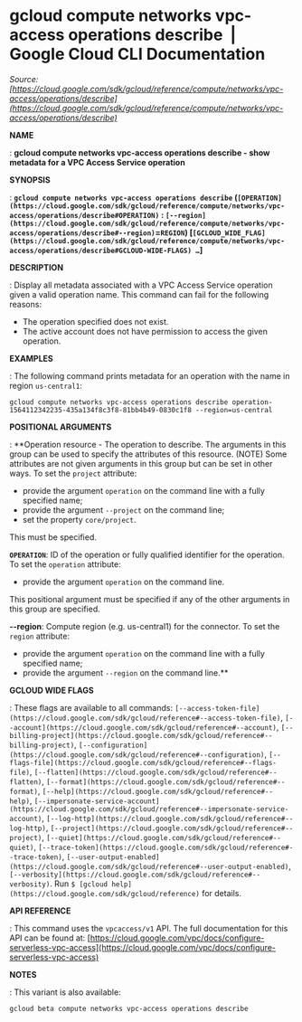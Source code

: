 # gcloud compute networks vpc-access operations describe  |  Google Cloud CLI Documentation

*Source: [https://cloud.google.com/sdk/gcloud/reference/compute/networks/vpc-access/operations/describe](https://cloud.google.com/sdk/gcloud/reference/compute/networks/vpc-access/operations/describe)*

**NAME**

: **gcloud compute networks vpc-access operations describe - show metadata for a VPC Access Service operation**

**SYNOPSIS**

: **`gcloud compute networks vpc-access operations describe` (`[OPERATION](https://cloud.google.com/sdk/gcloud/reference/compute/networks/vpc-access/operations/describe#OPERATION)` : `[--region](https://cloud.google.com/sdk/gcloud/reference/compute/networks/vpc-access/operations/describe#--region)`=`REGION`) [`[GCLOUD_WIDE_FLAG](https://cloud.google.com/sdk/gcloud/reference/compute/networks/vpc-access/operations/describe#GCLOUD-WIDE-FLAGS) …`]**

**DESCRIPTION**

: Display all metadata associated with a VPC Access Service operation given a
valid operation name.
This command can fail for the following reasons:

- The operation specified does not exist.
- The active account does not have permission to access the given operation.

**EXAMPLES**

: The following command prints metadata for an operation with the name in region
`us-central1`:

```
gcloud compute networks vpc-access operations describe operation-1564112342235-435a134f8c3f8-81bb4b49-0830c1f8 --region=us-central
```

**POSITIONAL ARGUMENTS**

: **Operation resource - The operation to describe. The arguments in this group can
be used to specify the attributes of this resource. (NOTE) Some attributes are
not given arguments in this group but can be set in other ways.
To set the `project` attribute:

- provide the argument `operation` on the command line with a fully
specified name;
- provide the argument `--project` on the command line;
- set the property `core/project`.

This must be specified.

**`OPERATION`**:
ID of the operation or fully qualified identifier for the operation.
To set the `operation` attribute:

- provide the argument `operation` on the command line.

This positional argument must be specified if any of the other arguments in this
group are specified.

**--region**:
Compute region (e.g. us-central1) for the connector.
To set the `region` attribute:

- provide the argument `operation` on the command line with a fully
specified name;
- provide the argument `--region` on the command line.**

**GCLOUD WIDE FLAGS**

: These flags are available to all commands: `[--access-token-file](https://cloud.google.com/sdk/gcloud/reference#--access-token-file)`,
`[--account](https://cloud.google.com/sdk/gcloud/reference#--account)`, `[--billing-project](https://cloud.google.com/sdk/gcloud/reference#--billing-project)`,
`[--configuration](https://cloud.google.com/sdk/gcloud/reference#--configuration)`,
`[--flags-file](https://cloud.google.com/sdk/gcloud/reference#--flags-file)`,
`[--flatten](https://cloud.google.com/sdk/gcloud/reference#--flatten)`, `[--format](https://cloud.google.com/sdk/gcloud/reference#--format)`, `[--help](https://cloud.google.com/sdk/gcloud/reference#--help)`, `[--impersonate-service-account](https://cloud.google.com/sdk/gcloud/reference#--impersonate-service-account)`,
`[--log-http](https://cloud.google.com/sdk/gcloud/reference#--log-http)`,
`[--project](https://cloud.google.com/sdk/gcloud/reference#--project)`, `[--quiet](https://cloud.google.com/sdk/gcloud/reference#--quiet)`, `[--trace-token](https://cloud.google.com/sdk/gcloud/reference#--trace-token)`, `[--user-output-enabled](https://cloud.google.com/sdk/gcloud/reference#--user-output-enabled)`,
`[--verbosity](https://cloud.google.com/sdk/gcloud/reference#--verbosity)`.
Run `$ [gcloud help](https://cloud.google.com/sdk/gcloud/reference)` for details.

**API REFERENCE**

: This command uses the `vpcaccess/v1` API. The full documentation for
this API can be found at: [https://cloud.google.com/vpc/docs/configure-serverless-vpc-access](https://cloud.google.com/vpc/docs/configure-serverless-vpc-access)

**NOTES**

: This variant is also available:

```
gcloud beta compute networks vpc-access operations describe
```